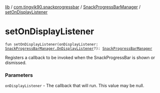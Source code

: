 [lib](../../index.md) / [com.tingyik90.snackprogressbar](../index.md) / [SnackProgressBarManager](index.md) / [setOnDisplayListener](./set-on-display-listener.md)

# setOnDisplayListener

`fun setOnDisplayListener(onDisplayListener: `[`SnackProgressBarManager.OnDisplayListener`](-on-display-listener/index.md)`?): `[`SnackProgressBarManager`](index.md)

Registers a callback to be invoked when the SnackProgressBar is shown or dismissed.

### Parameters

`onDisplayListener` - The callback that will run. This value may be null.